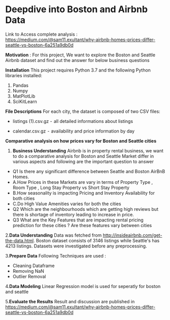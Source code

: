 # Deepdive into Boston and Airbnb Data

Link to Access complete analysis : https://medium.com/@sam11.exultant/why-airbnb-homes-prices-differ-seattle-vs-boston-6a251a9db0d

**Motivation** : For this project, We want to explore the Boston and Seattle Airbnb dataset and find out the answer for below business questions

**Installation**
This project requires Python 3.7 and the following Python libraries installed:
1. Pandas
2. Numpy
3. MatPlotLib
4. SciKitLearn

**File Descriptions**
For each city, the dataset is composed of two CSV files:

- listings (1).csv.gz -  all detailed informations about listings

- calendar.csv.gz  -  availability and price information by day


**Comparative analysis on how prices vary for Boston and Seattle cities**

1. **Business Understanding** Airbnb is in property rental business, we want to do a comparative analysis for Boston and Seattle Market differ in various aspects and following are the important question to answer
- Q1 Is there any significant difference between Seattle and Boston AirBnB Homes.
-    A.How Prices in these Markets are vary in terms of Property Type , Room Type , Long Stay Property vs Short Stay Property
-    B.How seasonality is impacting Pricing and Inventory Availability for both cities
-    C.Do High Value Amenities varies for both the cities
- Q2 Which are the neighbourhoods which are getting high reviews but there is shortage of inventory leading to increase in price.
- Q3 What are the Key Features that are impacting rental pricing prediction for these cities ? Are these features vary between cities

2.**Data Understanding**  Data was fetched from http://insideairbnb.com/get-the-data.html. Boston dataset consists of 3146 listings while Seattle's has 4213 listings. Datasets were investigated before any preprocessing.

3.**Prepare Data** Following Techniques are used :

- Cleaning Dataframe
- Removing NaN
- Outlier Removal

4.**Data Modeling** Linear Regression model is used for seperatly for boston and seattle

5.**Evaluate the Results** Result and discussion are published in https://medium.com/@sam11.exultant/why-airbnb-homes-prices-differ-seattle-vs-boston-6a251a9db0d

